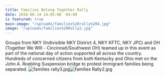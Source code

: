 ```yaml
---
title: Families Belong Together Rally
date: 2018-06-14 14:05:00 -04:00
is featured: true
main-image: "/uploads/families%20rally%204.jpg"
image: "/uploads/families%20Rally2.jpg"
---
```


Groups from NKY (Indivisible NKY District 4, NKY KFTC, NKY JPC) and OH (Together We WIll - Cincinnati/Southwest OH) teamed up in this event as part of the national day of action supported all across the country.  Hundreds of concerned citizens from both Kentucky and Ohio met on the John A. Roebling Suspension bridge to protest immigrant families being separated.
![families rally3.jpg](/uploads/families%20rally3.jpg)![families Rally2.jpg](/uploads/families%20Rally2.jpg)